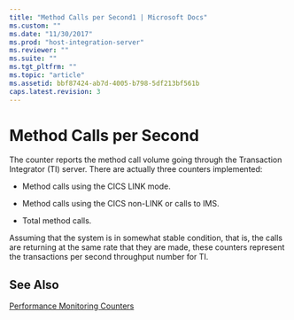 ```yaml
---
title: "Method Calls per Second1 | Microsoft Docs"
ms.custom: ""
ms.date: "11/30/2017"
ms.prod: "host-integration-server"
ms.reviewer: ""
ms.suite: ""
ms.tgt_pltfrm: ""
ms.topic: "article"
ms.assetid: bbf87424-ab7d-4005-b798-5df213bf561b
caps.latest.revision: 3
---
```

# Method Calls per Second
The counter reports the method call volume going through the Transaction Integrator (TI) server. There are actually three counters implemented:  
  
-   Method calls using the CICS LINK mode.  
  
-   Method calls using the CICS non-LINK or calls to IMS.  
  
-   Total method calls.  
  
 Assuming that the system is in somewhat stable condition, that is, the calls are returning at the same rate that they are made, these counters represent the transactions per second throughput number for TI.  
  
## See Also  
 [Performance Monitoring Counters](../core/performance-monitoring-counters1.md)